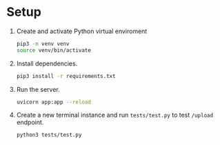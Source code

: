 # Setup
1. Create and activate Python virtual enviroment
    ```bash
    pip3 -m venv venv
    source venv/bin/activate
    ```

2. Install dependencies.
    ```bash
    pip3 install -r requirements.txt
    ```

3. Run the server.
    ```bash
    uvicorn app:app --reload
    ```

4. Create a new terminal instance and run `tests/test.py` to test `/upload` endpoint.
    ```
    python3 tests/test.py
    ```